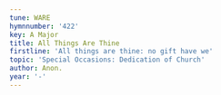 ```yaml
---
tune: WARE
hymnnumber: '422'
key: A Major
title: All Things Are Thine
firstline: 'All things are thine: no gift have we'
topic: 'Special Occasions: Dedication of Church'
author: Anon.
year: '-'
---
```

